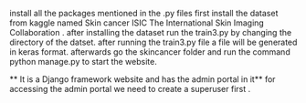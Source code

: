 install all the packages mentioned in the .py files
first install the dataset from kaggle named Skin cancer ISIC The International Skin Imaging Collaboration .
after installing the dataset run the train3.py by changing the directory of the datset.
after running the train3.py file a file will be generated in keras format.
afterwards go the skincancer folder and run the command python manage.py to start the website. 

** It is a Django framework website and has the admin portal in it**
for accessing the admin portal we need to create a superuser first .
